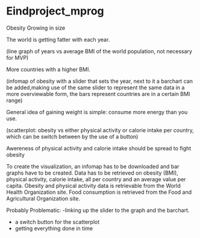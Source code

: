 # Eindproject_mprog

Obesity
Growing in size



The world is getting fatter with each year.

(line graph of years vs average BMI of the world population, not necessary for MVP)

More countries with a higher BMI.


(infomap of obesity with a slider that sets the year, next to it a barchart can be added,making use of the same slider to represent the same data in a more overviewable form, the bars represent countries are in a certain BMI range)


General idea of gaining weight is simple: consume more energy than you use.

(scatterplot: obesity vs either physical activity or calorie intake per country, which can be switch between by the use of a button)

Awereness of physical activity and calorie intake should be spread to fight obesity



To create the visualization, an infomap has to be downloaded and bar graphs have to be created. Data has to be retrieved on obesity (BMI), physical activity, calorie intake, all per country and an average value per capita. 
Obesity and physical activity data is retrievable from the World Health Organization site.
Food consumption is retrieved from the Food and Agricultural Organization site.

Probably Problematic: 
-linking up the slider to the graph and the barchart. 
- a switch button for the scatterplot
- getting everything done in time
